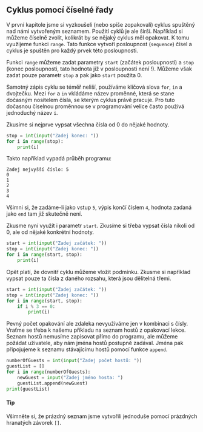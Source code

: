 ## Cyklus pomocí číselné řady

V první kapitole jsme si vyzkoušeli (nebo spíše zopakovali) cyklus spuštěný nad námi vytvořeným seznamem. Použití cyklů je ale širší. Například si můžeme číselně zvolit, kolikrát by se nějaký cyklus měl opakovat. K tomu využijeme funkci `range`. Tato funkce vytvoří posloupnost (`sequence`) čísel a cyklus je spuštěn pro každý prvek této posloupnosti. 

Funkci `range` můžeme zadat parametry `start` (začátek posloupnosti) a `stop` (konec posloupnosti, tato hodnota již v posloupnosti není !). Můžeme však zadat pouze parametr `stop` a pak jako `start` použita 0.

Samotný zápis cyklu se téměř neliší, používáme klíčová slova `for`, `in` a dvojtečku. Mezi `for` a `in` vkládáme název proměnné, která se stane dočasným nositelem čísla, se kterým cyklus právě pracuje. Pro tuto dočasnou číselnou proměnnou se v programování velice často používá jednoduchý název `i`.

Zkusíme si nejprve vypsat všechna čísla od 0 do nějaké hodnoty.

```py
stop = int(input("Zadej konec: "))
for i in range(stop):
    print(i)
```

Takto například vypadá průběh programu:

```
Zadej nejvyšší číslo: 5
0
1
2
3
4
```

Všimni si, že zadáme-li jako vstup `5`, výpis končí číslem `4`, hodnota zadaná jako `end` tam již skutečně není.

Zkusme nyní využít i parametr `start`. Zkusíme si třeba vypsat čísla nikoli od 0, ale od nějaké konkrétní hodnoty.

```py
start = int(input("Zadej začátek: "))
stop = int(input("Zadej konec: "))
for i in range(start, stop):
    print(i)
```

Opět platí, že dovnitř cyklu můžeme vložit podmínku. Zkusme si například vypsat pouze ta čísla z daného rozsahu, která jsou dělitelná třemi.

```py
start = int(input("Zadej začátek: "))
stop = int(input("Zadej konec: "))
for i in range(start, stop):
    if i % 3 == 0:
        print(i)
```

Pevný počet opakování ale zdaleka nevyužíváme jen v kombinaci s čísly. Vraťme se třeba k našemu příkladu na seznam hostů z opakovací lekce. Seznam hostů nemusíme zapisovat přímo do programu, ale můžeme požádat uživatele, aby nám jména hostů postupně zadával. Jména pak připojujeme k seznamu stávajícímu hostů pomocí funkce `append`.

```py
numberOfGuests = int(input("Zadej počet hostů: "))
guestList = []
for i in range(numberOfGuests):
    newGuest = input("Zadej jméno hosta: ")
    guestList.append(newGuest)
print(guestList)
```

#### Tip

Všimněte si, že prázdný seznam jsme vytvořili jednoduše pomocí prázdných hranatých závorek `[]`.
